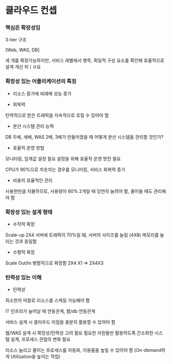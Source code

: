# 클라우드 컨셉

### 핵심은 확장성임

3-tier 구조

[Web, WAS, DB]

세 개를 확장가능하지만,
서비스 레벨에서 병목, 획일적 구성 요소를 확인해 효율적으로 설계 개선 피ㅣㄹ요


### 확장성 있는 어플리케이션의 특징

* 리소스 증가에 비례해 성능 증가

* 회복력

탄력적으로 받은 트래픽을 지속적으로 흐릴 수 있어야 함

* 분산 시스템 관리 능력

DB 두배, 세배, WAS 2배, 3배가 만들어졌을 때 어떻게 분산 시스템을 관리할 것인가?

* 효율적 운영 방법

모니터링, 임계값 설정 필요
설정을 위해 효율적 운영 방안 필요

CPU가 90%으로 치솟치는 경우를 모니터링, 서비스 회복력 증가

* 비용의 효율적인 관리

사용한만큼 지불하므로, 사용량이 60% 2개일 때 당연히 늘려야 함, 줄어들 때도 관리해야 함

### 확장성 있는 설계 형태

* 수직적 확장

Scale-up
2X4 서버에 트래픽이 70%일 떄, 서버의 사이즈를 늘림 (4X8)
메모리를 늘리는 것과 동일함

* 수평적 확장

Scale Out/In
병렬적으로 확장함
2X4 X1 => 2X4X3

### 탄력성 있는 이해

* 탄력성

최소한의 마찰로 리소스를 스케일 가능해야 함

IT 인프라가 늘어날 때 연동관계, 웹/db 연동관계

서비스 설계 시 클라우드 이점을 충분히 활용할 수 있어야 함

웹/WAS 설계 시 확장성/탄력성 고려 필요
필요한 자원들만 활용하도록 간소화한 시스템 설계, 프로세스 관점의 변화 필요

리소스 늘리고 줄이는 프로세스를 자동화, 이용율을 높일 수 있어야 함
(On-demand하게 Utilization을 높이는 작업)

